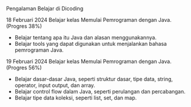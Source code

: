 Pengalaman Belajar di Dicoding

18 Februari 2024
Belajar kelas Memulai Pemrograman dengan Java. (Progres 38%)
* Belajar tentang apa itu Java dan alasan menggunakannya.
* Belajar tools yang dapat digunakan untuk menjalankan bahasa pemrograman Java.

19 Februari 2024
Belajar kelas Memulai Pemrograman dengan Java. (Progres 56%)
* Belajar dasar-dasar Java, seperti struktur dasar, tipe data, string, operator, input output, dan array.
* Belajar control flow dalam Java, seperti perulangan dan percabangan.
* Belajar tipe data koleksi, seperti list, set, dan map.
